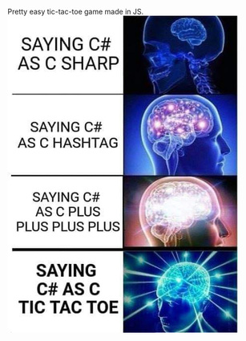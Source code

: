 Pretty easy tic-tac-toe game made in JS.
![meme](https://github.com/kllzn/tic-tac-toe/blob/master/img/meme.jpg)
